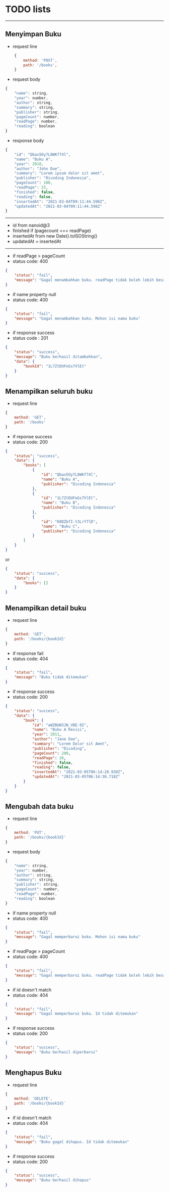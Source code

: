 # TODO lists
***
## Menyimpan Buku
* request line
```javascript
    {
        method: 'POST',
        path: '/books',
    }
```
* request body
```javascript
{
    "name": string,
    "year": number,
    "author": string,
    "summary": string,
    "publisher": string,
    "pageCount": number,
    "readPage": number,
    "reading": boolean
}
```
* response body
```javascript
{
    "id": "Qbax5Oy7L8WKf74l",
    "name": "Buku A",
    "year": 2010,
    "author": "John Doe",
    "summary": "Lorem ipsum dolor sit amet",
    "publisher": "Dicoding Indonesia",
    "pageCount": 100,
    "readPage": 25,
    "finished": false,
    "reading": false,
    "insertedAt": "2021-03-04T09:11:44.598Z",
    "updatedAt": "2021-03-04T09:11:44.598Z"
}
```
***
* id from nanoid@3
* finished if (pagecount === readPage)
* insertedAt from new Date().toISOString()
* updatedAt = insertedAt
***
* if readPage > pageCount
* status code: 400
```json
{
    "status": "fail",
    "message": "Gagal menambahkan buku. readPage tidak boleh lebih besar dari pageCount"
}
```
* if name property null
* status code: 400
```json
{
    "status": "fail",
    "message": "Gagal menambahkan buku. Mohon isi nama buku"
}
```
* if response success
* status code : 201
```json
{
    "status": "success",
    "message": "Buku berhasil ditambahkan",
    "data": {
        "bookId": "1L7ZtDUFeGs7VlEt"
    }
}
```

## Menampilkan seluruh buku
* request line
```javascript
{
    method: 'GET',
    path: '/books'
}
```
* if reponse success
* status code: 200
```json
{
    "status": "success",
    "data": {
        "books": [
            {
                "id": "Qbax5Oy7L8WKf74l",
                "name": "Buku A",
                "publisher": "Dicoding Indonesia"
            },
            {
                "id": "1L7ZtDUFeGs7VlEt",
                "name": "Buku B",
                "publisher": "Dicoding Indonesia"
            },
            {
                "id": "K8DZbfI-t3LrY7lD",
                "name": "Buku C",
                "publisher": "Dicoding Indonesia"
            }
        ]
    }
}
```
or
```json
{
    "status": "success",
    "data": {
        "books": []
    }
}
```

## Menampilkan detail buku
* request line
```javascript
{
    method: 'GET',
    path: '/books/{bookId}'
}
```
* if response fail
* status code: 404
```json
{
    "status": "fail",
    "message": "Buku tidak ditemukan"
}
```
* if response success
* status code: 200
```json
{
    "status": "success",
    "data": {
        "book": {
            "id": "aWZBUW3JN_VBE-9I",
            "name": "Buku A Revisi",
            "year": 2011,
            "author": "Jane Doe",
            "summary": "Lorem Dolor sit Amet",
            "publisher": "Dicoding",
            "pageCount": 200,
            "readPage": 26,
            "finished": false,
            "reading": false,
            "insertedAt": "2021-03-05T06:14:28.930Z",
            "updatedAt": "2021-03-05T06:14:30.718Z"
        }
    }
}
```

## Mengubah data buku
* request line
```javascript
{
    method: 'PUT',
    path: '/books/{bookId}'
}
```
* request body
```javascript
{
    "name": string,
    "year": number,
    "author": string,
    "summary": string,
    "publisher": string,
    "pageCount": number,
    "readPage": number,
    "reading": boolean
}
```
* if name property null
* status code: 400
```json
{
    "status": "fail",
    "message": "Gagal memperbarui buku. Mohon isi nama buku"
}
```
* if readPage > pageCount
* status code: 400
```json
{
    "status": "fail",
    "message": "Gagal memperbarui buku. readPage tidak boleh lebih besar dari pageCount"
}
```
* if id doesn't match
* status code: 404
```json
{
    "status": "fail",
    "message": "Gagal memperbarui buku. Id tidak ditemukan"
}
```
* if response success
* status code: 200
```json
{
    "status": "success",
    "message": "Buku berhasil diperbarui"
}
```
## Menghapus Buku
* request line
```javascript
{
    method: 'DELETE',
    path: '/books/{bookId}`
}
```
* if id doesn't match
* status code: 404
```json
{
    "status": "fail",
    "message": "Buku gagal dihapus. Id tidak ditemukan"
}
```
* if response success
* status code: 200
```json
{
    "status": "success",
    "message": "Buku berhasil dihapus"
}
```